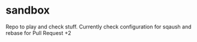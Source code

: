 # sandbox
Repo to play and check stuff.
Currently check configuration for sqaush and rebase for Pull Request
+2